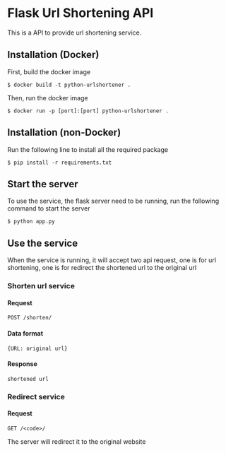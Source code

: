 # Flask Url Shortening API
This is a API to provide url shortening service. 

## Installation (Docker)
First, build the docker image
```commandline
$ docker build -t python-urlshortener .
```

Then, run the docker image
```commandline
$ docker run -p [port]:[port] python-urlshortener .
```
## Installation (non-Docker)
Run the following line to install all the required package
```commandline
$ pip install -r requirements.txt
```

## Start the server
To use the service, the flask server need to be running, run the following command to start the server
```commandline
$ python app.py
```


## Use the service
When the service is running, it will accept two api request, one is for url shortening, one is for redirect the shortened url to the original url

### Shorten url service


#### Request

`POST /shorten/`

#### Data format

`{URL: original url}`

#### Response

`shortened url`

### Redirect service

#### Request

`GET /<code>/`

The server will redirect it to the original website


